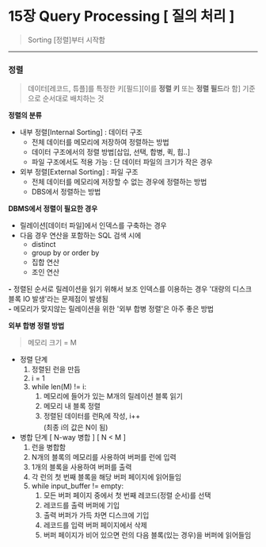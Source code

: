 # 15장 Query Processing [ 질의 처리 ]
> Sorting [정렬]부터 시작함

---
### 정렬
> 데이터[레코드, 튜플]를 특정한 키[필드][이를 **정렬 키** 또는 **정렬 필드**라 함] 기준으로 순서대로 배치하는 것

**정렬의 분류**
- 내부 정렬[Internal Sorting] : 데이터 구조
  + 전체 데이터를 메모리에 저장하여 정렬하는 방법
  + 데이터 구조에서의 정렬 방법[삽입, 선택, 합병, 퀵, 힙..]
  + 파일 구조에서도 적용 가능 : 단 데이터 파일의 크기가 작은 경우
- 외부 정렬[External Sorting] : 파일 구조
  + 전체 데이터를 메모리에 저장할 수 없는 경우에 정렬하는 방법
  + DBS에서 정렬하는 방법

**DBMS에서 정렬이 필요한 경우**
- 릴레이션[데이터 파일]에서 인덱스를 구축하는 경우
- 다음 경우 연산을 포함하는 SQL 검색 시에
  + distinct
  + group by or order by
  + 집합 연산
  + 조인 연산

**\-** 정렬된 순서로 릴레이션을 읽기 위해서 보조 인덱스를 이용하는 경우 '대량의 디스크 블록 IO 발생'라는 문제점이 발생됨  
**\-** 메모리가 맞지않는 릴레이션을 위한 '외부 합병 정렬'은 아주 좋은 방법  

**외부 합병 정렬 방법**
> 메모리 크기 = M

- 정렬 단계
    1. 정렬된 런을 만듬
    1. i = 1
    1. while len(M) != i:
        1. 메모리에 들어가 있는 M개의 릴레이션 블록 읽기
        1. 메모리 내 블록 정렬
        1. 정렬된 데이터를 런R<sub>i</sub>에 작성, i++  
        (최종 i의 값은 N이 됨)
- 병합 단계 [ N-way 병합 ] [ N < M ]
    1. 런을 병합함
    1. N개의 블록의 메모리를 사용하여 버퍼를 런에 입력
    1. 1개의 블록을 사용하여 버퍼를 출력 
    1. 각 런의 첫 번째 블록을 해당 버퍼 페이지에 읽어들임
    1. while input_buffer != empty:
        1. 모든 버퍼 페이지 중에서 첫 번째 레코드(정렬 순서)를 선택
        1. 레코드를 출력 버퍼에 기입
        1. 출력 버퍼가 가득 차면 디스크에 기입
        1. 레코드를 입력 버퍼 페이지에서 삭제
        1. 버퍼 페이지가 비어 있으면 런의 다음 블록(있는 경우)을 버퍼에 읽어들임